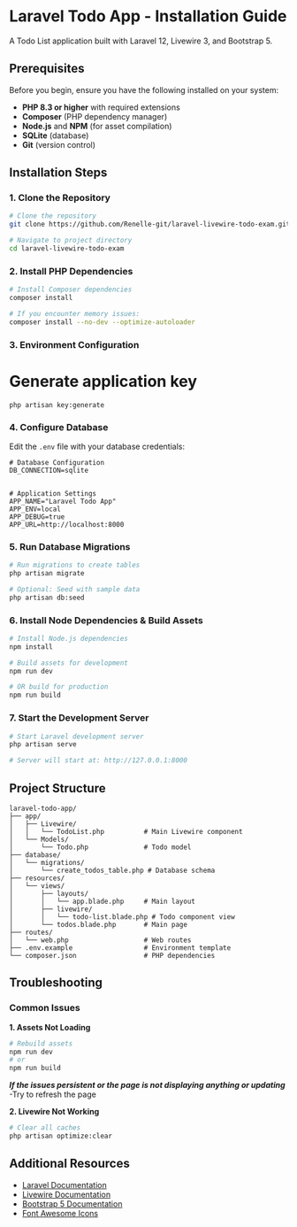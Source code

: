 # Laravel Todo App - Installation Guide

A Todo List application built with Laravel 12, Livewire 3, and Bootstrap 5.

## Prerequisites

Before you begin, ensure you have the following installed on your system:

- **PHP 8.3 or higher** with required extensions
- **Composer** (PHP dependency manager)
- **Node.js** and **NPM** (for asset compilation)
- **SQLite** (database)
- **Git** (version control)



## Installation Steps

### 1. Clone the Repository

```bash
# Clone the repository
git clone https://github.com/Renelle-git/laravel-livewire-todo-exam.git

# Navigate to project directory
cd laravel-livewire-todo-exam
```

### 2. Install PHP Dependencies

```bash
# Install Composer dependencies
composer install

# If you encounter memory issues:
composer install --no-dev --optimize-autoloader
```

### 3. Environment Configuration

# Generate application key
```
php artisan key:generate
```

### 4. Configure Database

Edit the `.env` file with your database credentials:

```env
# Database Configuration
DB_CONNECTION=sqlite


# Application Settings
APP_NAME="Laravel Todo App"
APP_ENV=local
APP_DEBUG=true
APP_URL=http://localhost:8000
```

### 5. Run Database Migrations

```bash
# Run migrations to create tables
php artisan migrate

# Optional: Seed with sample data
php artisan db:seed
```

### 6. Install Node Dependencies & Build Assets

```bash
# Install Node.js dependencies
npm install

# Build assets for development
npm run dev

# OR build for production
npm run build
```

### 7. Start the Development Server

```bash
# Start Laravel development server
php artisan serve

# Server will start at: http://127.0.0.1:8000
```

## Project Structure

```
laravel-todo-app/
├── app/
│   ├── Livewire/
│   │   └── TodoList.php          # Main Livewire component
│   └── Models/
│       └── Todo.php              # Todo model
├── database/
│   └── migrations/
│       └── create_todos_table.php # Database schema
├── resources/
│   └── views/
│       ├── layouts/
│       │   └── app.blade.php     # Main layout
│       ├── livewire/
│       │   └── todo-list.blade.php # Todo component view
│       └── todos.blade.php       # Main page
├── routes/
│   └── web.php                   # Web routes
├── .env.example                  # Environment template
└── composer.json                 # PHP dependencies
```


## Troubleshooting

### Common Issues

**1. Assets Not Loading**
```bash
# Rebuild assets
npm run dev
# or
npm run build
```
***If the issues persistent or the page is not displaying anything or updating***
    -Try to refresh the page


**2. Livewire Not Working**
```bash
# Clear all caches
php artisan optimize:clear

```
## Additional Resources
- [Laravel Documentation](https://laravel.com/docs)
- [Livewire Documentation](https://livewire.laravel.com)
- [Bootstrap 5 Documentation](https://getbootstrap.com)
- [Font Awesome Icons](https://fontawesome.com)
